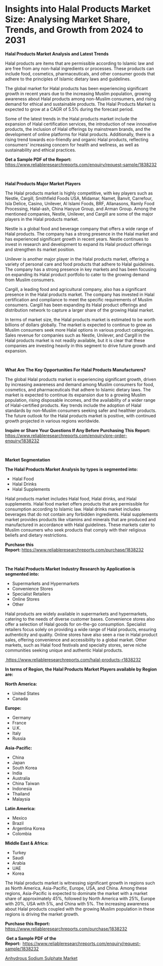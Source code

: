 <p><h1>Insights into Halal Products Market Size: Analysing Market Share, Trends, and Growth from 2024 to 2031</h1></p><p><strong>Halal Products Market Analysis and Latest Trends</strong></p>
<p><p>Halal products are items that are permissible according to Islamic law and are free from any non-halal ingredients or processes. These products can include food, cosmetics, pharmaceuticals, and other consumer goods that adhere to the principles of Islamic dietary laws and guidelines.</p><p>The global market for Halal products has been experiencing significant growth in recent years due to the increasing Muslim population, growing awareness about Halal products among non-Muslim consumers, and rising demand for ethical and sustainable products. The Halal Products Market is expected to grow at a CAGR of 5.5% during the forecast period.</p><p>Some of the latest trends in the Halal products market include the expansion of Halal certification services, the introduction of new innovative products, the inclusion of Halal offerings by mainstream brands, and the development of online platforms for Halal products. Additionally, there is a rising trend towards eco-friendly and organic Halal products, reflecting consumers' increasing concern for health and wellness, as well as sustainability and ethical practices.</p></p>
<p><strong>Get a Sample PDF of the Report:&nbsp;</strong> <a href="https://www.reliableresearchreports.com/enquiry/request-sample/1838232">https://www.reliableresearchreports.com/enquiry/request-sample/1838232</a></p>
<p>&nbsp;</p>
<p><strong>Halal Products Major Market Players</strong></p>
<p><p>The Halal products market is highly competitive, with key players such as Nestle, Cargill, Smithfield Foods USA, Midamar, Namet, Banvit, Carrefour, Isla Delice, Casino, Unilever, Al Islami Foods, BRF, Allanasons, Ramly Food Processing, Halal-ash, China Haoyue Group, and Arman Group. Among the mentioned companies, Nestle, Unilever, and Cargill are some of the major players in the Halal products market.</p><p>Nestle is a global food and beverage company that offers a wide range of Halal products. The company has a strong presence in the Halal market and has experienced significant growth in recent years. Nestle continues to invest in research and development to expand its Halal product offerings and strengthen its market position.</p><p>Unilever is another major player in the Halal products market, offering a variety of personal care and food products that adhere to Halal guidelines. The company has a strong presence in key markets and has been focusing on expanding its Halal product portfolio to cater to the growing demand from Muslim consumers.</p><p>Cargill, a leading food and agricultural company, also has a significant presence in the Halal products market. The company has invested in Halal certification and compliance to meet the specific requirements of Muslim consumers. Cargill has been expanding its Halal product offerings and distribution network to capture a larger share of the growing Halal market.</p><p>In terms of market size, the Halal products market is estimated to be worth billions of dollars globally. The market is expected to continue to grow as Muslim consumers seek more Halal options in various product categories. Sales revenue for companies such as Nestle, Unilever, and Cargill in the Halal products market is not readily available, but it is clear that these companies are investing heavily in this segment to drive future growth and expansion.</p></p>
<p>&nbsp;</p>
<p><strong>What Are The Key Opportunities For Halal Products Manufacturers?</strong></p>
<p><p>The global Halal products market is experiencing significant growth, driven by increasing awareness and demand among Muslim consumers for food, cosmetics, and pharmaceuticals that adhere to Islamic dietary laws. The market is expected to continue its expansion due to a growing Muslim population, rising disposable incomes, and the availability of a wider range of Halal-certified products. Key trends include the adoption of Halal standards by non-Muslim consumers seeking safer and healthier products. The future outlook for the Halal products market is positive, with continued growth projected in various regions worldwide.</p></p>
<p><strong>Inquire or Share Your Questions If Any Before Purchasing This Report:</strong> <a href="https://www.reliableresearchreports.com/enquiry/pre-order-enquiry/1838232">https://www.reliableresearchreports.com/enquiry/pre-order-enquiry/1838232</a></p>
<p>&nbsp;</p>
<p><strong>Market Segmentation</strong></p>
<p><strong>The Halal Products Market Analysis by types is segmented into:</strong></p>
<p><ul><li>Halal Food</li><li>Halal Drinks</li><li>Halal Supplements</li></ul></p>
<p><p>Halal products market includes Halal food, Halal drinks, and Halal supplements. Halal food market offers products that are permissible for consumption according to Islamic law. Halal drinks market includes beverages that do not contain any forbidden ingredients. Halal supplements market provides products like vitamins and minerals that are produced and manufactured in accordance with Halal guidelines. These markets cater to Muslim consumers who seek products that comply with their religious beliefs and dietary restrictions.</p></p>
<p><strong>Purchase this Report:&nbsp;</strong><a href="https://www.reliableresearchreports.com/purchase/1838232">https://www.reliableresearchreports.com/purchase/1838232</a></p>
<p>&nbsp;</p>
<p><strong>The Halal Products Market Industry Research by Application is segmented into:</strong></p>
<p><ul><li>Supermarkets and Hypermarkets</li><li>Convenience Stores</li><li>Specialist Retailers</li><li>Online Stores</li><li>Other</li></ul></p>
<p><p>Halal products are widely available in supermarkets and hypermarkets, catering to the needs of diverse customer bases. Convenience stores also offer a selection of Halal goods for on-the-go consumption. Specialist retailers focus solely on providing a wide range of Halal products, ensuring authenticity and quality. Online stores have also seen a rise in Halal product sales, offering convenience and accessibility to a global market. Other markets, such as Halal food festivals and specialty stores, serve niche communities seeking unique and authentic Halal products.</p></p>
<p><a href="https://www.reliableresearchreports.com/halal-products-r1838232">&nbsp;https://www.reliableresearchreports.com/halal-products-r1838232</a></p>
<p><strong>In terms of Region, the Halal Products Market Players available by Region are:</strong></p>
<p>
    <p> <strong> North America: </strong>
        <ul>
            <li>United States</li>
            <li>Canada</li>
        </ul>
        </p> 
    <p> <strong> Europe: </strong>
        <ul>
            <li>Germany</li>
            <li>France</li>
            <li>U.K.</li>
            <li>Italy</li>
            <li>Russia</li>
        </ul>
        </p> 
    <p> <strong> Asia-Pacific: </strong>
        <ul>
            <li>China</li>
            <li>Japan</li>
            <li>South Korea</li>
            <li>India</li>
            <li>Australia</li>
            <li>China Taiwan</li>
            <li>Indonesia</li>
            <li>Thailand</li>
            <li>Malaysia</li>
        </ul>
        </p> 
    <p> <strong> Latin America: </strong>
        <ul>
            <li>Mexico</li>
            <li>Brazil</li>
            <li>Argentina Korea</li>
            <li>Colombia</li>
        </ul>
        </p> 
    <p> <strong> Middle East & Africa: </strong>
        <ul>
            <li>Turkey</li>
            <li>Saudi</li>
            <li>Arabia</li>
            <li>UAE</li>
            <li>Korea</li>
        </ul>
    </p>
    </p>
<p><p>The Halal products market is witnessing significant growth in regions such as North America, Asia-Pacific, Europe, USA, and China. Among these regions, Asia-Pacific is expected to dominate the market with a market share of approximately 45%, followed by North America with 25%, Europe with 20%, USA with 5%, and China with 5%. The increasing awareness about Halal products coupled with the growing Muslim population in these regions is driving the market growth.</p></p>
<p><strong>Purchase this Report: </strong><a href="https://www.reliableresearchreports.com/purchase/1838232">https://www.reliableresearchreports.com/purchase/1838232</a></p>
<p>&nbsp;<strong>Get a Sample PDF of the Report:&nbsp;&nbsp;</strong><a href="https://www.reliableresearchreports.com/enquiry/request-sample/1838232">https://www.reliableresearchreports.com/enquiry/request-sample/1838232</a></p>
<p><strong></strong></p>
<p><p><a href="https://carnation-joke-41f.notion.site/Anhydrous-Sodium-Sulphate-Market-Size-Global-Industry-Overview-Market-Segmentation-and-Forecast-2-4018a8fbeed44e6b80ba4e59f088409a">Anhydrous Sodium Sulphate Market</a></p></p>